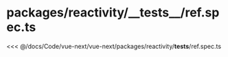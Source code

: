 # packages/reactivity/\_\_tests\_\_/ref.spec.ts

<<< @/docs/Code/vue-next/vue-next/packages/reactivity/__tests__/ref.spec.ts

